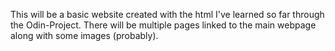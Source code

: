 This will be a basic website created with the html I've learned so far through the Odin-Project. There will be multiple pages linked to the main webpage along with some images (probably).